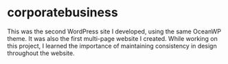 # corporatebusiness
This was the second WordPress site I developed, using the same OceanWP theme. It was also the first multi-page website I created. While working on this project, I learned the importance of maintaining consistency in design throughout the website.

